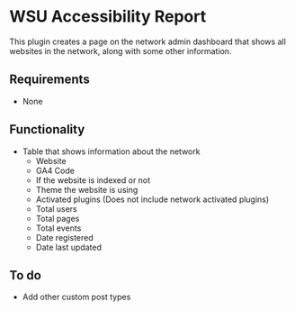 # WSU Accessibility Report
This plugin creates a page on the network admin dashboard that shows all websites in the network, along with some other information. 
## Requirements
- None
## Functionality
- Table that shows information about the network
    - Website
    - GA4 Code
    - If the website is indexed or not
    - Theme the website is using
    - Activated plugins (Does not include network activated plugins)
    - Total users
    - Total pages
    - Total events
    - Date registered
    - Date last updated
## To do
- Add other custom post types
